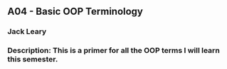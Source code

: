 ## A04 - Basic OOP Terminology
### Jack Leary
### Description: This is a primer for all the OOP terms I will learn this semester.
